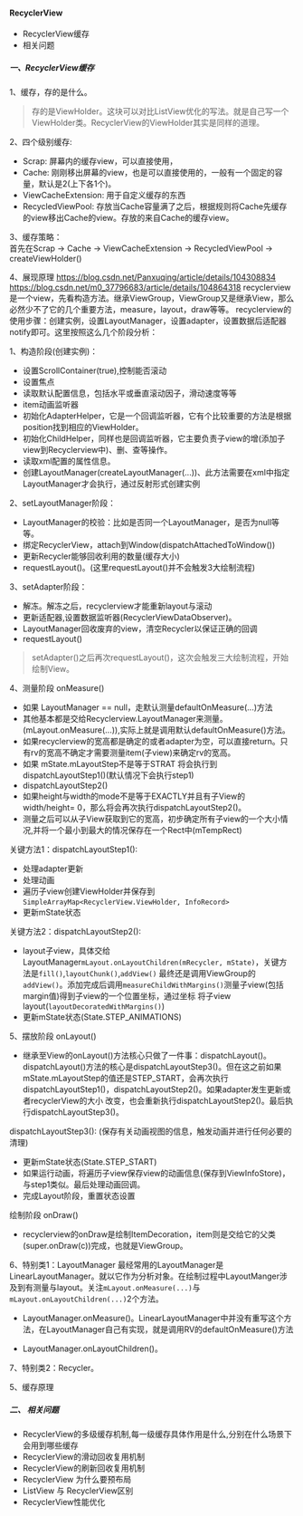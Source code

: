 #### RecyclerView

* RecyclerView缓存
* 相关问题

##### 一、RecyclerView缓存
1、缓存，存的是什么。  
> 存的是ViewHolder。这块可以对比ListView优化的写法。就是自己写一个ViewHolder类。RecyclerView的ViewHolder其实是同样的道理。

2、四个级别缓存:

* Scrap: 屏幕内的缓存view，可以直接使用，
* Cache: 刚刚移出屏幕的view，也是可以直接使用的，一般有一个固定的容量，默认是2(上下各1个)。
* ViewCacheExtension: 用于自定义缓存的东西
* RecycledViewPool: 存放当Cache容量满了之后，根据规则将Cache先缓存的view移出Cache的view。存放的来自Cache的缓存view。

3、缓存策略：  
首先在Scrap -> Cache -> ViewCacheExtension -> RecycledViewPool -> createViewHolder()

4、展现原理 <https://blog.csdn.net/Panxuqing/article/details/104308834>
<https://blog.csdn.net/m0_37796683/article/details/104864318>
recyclerview是一个view，先看构造方法。继承ViewGroup，ViewGroup又是继承View，那么必然少不了它的几个重要方法，measure，layout，draw等等。
recyclerview的使用步骤：创建实例，设置LayoutManager，设置adapter，设置数据后适配器notify即可。这里按照这么几个阶段分析：


1、构造阶段(创建实例)：  
* 设置ScrollContainer(true),控制能否滚动
* 设置焦点
* 读取默认配置信息，包括水平或垂直滚动因子，滑动速度等等
* item动画监听器
* 初始化AdapterHelper，它是一个回调监听器，它有个比较重要的方法是根据position找到相应的ViewHolder。
* 初始化ChildHelper，同样也是回调监听器，它主要负责子view的增(添加子view到Recyclerview中)、删、查等操作。
* 读取xml配置的属性信息。
* 创建LayoutManager(createLayoutManager(...))、此方法需要在xml中指定LayoutManager才会执行，通过反射形式创建实例


2、setLayoutManager阶段：
* LayoutManager的校验：比如是否同一个LayoutManager，是否为null等等。
* 绑定RecyclerView，attach到Window(dispatchAttachedToWindow())
* 更新Recycler能够回收利用的数量(缓存大小) 
* requestLayout()。(这里requestLayout()并不会触发3大绘制流程)


3、setAdapter阶段：
* 解冻。解冻之后，recyclerview才能重新layout与滚动 
* 更新适配器,设置数据监听器(RecyclerViewDataObserver)。
* LayoutManager回收废弃的view，清空Recycler以保证正确的回调
* requestLayout()

> setAdapter()之后再次requestLayout()，这次会触发三大绘制流程，开始绘制View。


4、测量阶段 onMeasure()
* 如果 LayoutManager == null，走默认测量defaultOnMeasure(...)方法
* 其他基本都是交给Recyclerview.LayoutManager来测量。(mLayout.onMeasure(...)),实际上就是调用默认defaultOnMeasure()方法。 
* 如果recyclerview的宽高都是确定的或者adapter为空，可以直接return。只有rv的宽高不确定才需要测量item(子view)来确定rv的宽高。
* 如果 mState.mLayoutStep不是等于STRAT 将会执行到dispatchLayoutStep1()(默认情况下会执行step1)
* dispatchLayoutStep2()
* 如果height与width的mode不是等于EXACTLY并且有子View的width/height= 0，那么将会再次执行dispatchLayoutStep2()。
* 测量之后可以从子View获取到它的宽高，初步确定所有子view的一个大小情况,并将一个最小到最大的情况保存在一个Rect中(mTempRect)


关键方法1：dispatchLayoutStep1():
- 处理adapter更新 
- 处理动画
- 遍历子view创建ViewHolder并保存到`SimpleArrayMap<RecyclerView.ViewHolder, InfoRecord>`
- 更新mState状态


关键方法2：dispatchLayoutStep2():
- layout子view，具体交给LayoutManager`mLayout.onLayoutChildren(mRecycler, mState)`，关键方法是`fill()`,`layoutChunk()`,`addView()`
  最终还是调用ViewGroup的`addView()`。添加完成后调用`measureChildWithMargins()`测量子view(包括margin值)得到子view的一个位置坐标，通过坐标
  将子view layout(`layoutDecoratedWithMargins()`)
- 更新mState状态(State.STEP_ANIMATIONS)


5、摆放阶段 onLayout()
* 继承至View的onLayout()方法核心只做了一件事：dispatchLayout()。dispatchLayout()方法的核心是dispatchLayoutStep3()。但在这之前如果
  mState.mLayoutStep的值还是STEP_START，会再次执行dispatchLayoutStep1()，dispatchLayoutStep2()。如果adapter发生更新或者recyclerView的大小
  改变，也会重新执行dispatchLayoutStep2()。最后执行dispatchLayoutStep3()。
  

dispatchLayoutStep3(): (保存有关动画视图的信息，触发动画并进行任何必要的清理)
- 更新mState状态(State.STEP_START)
- 如果运行动画，将遍历子view保存view的动画信息(保存到ViewInfoStore)，与step1类似。最后处理动画回调。
- 完成Layout阶段，重置状态设置


绘制阶段 onDraw()
- recyclerview的onDraw是绘制ItemDecoration，item则是交给它的父类(super.onDraw(c))完成，也就是ViewGroup。


6、特别类1：LayoutManager
最经常用的LayoutManager是LinearLayoutManager。就以它作为分析对象。在绘制过程中LayoutManger涉及到有测量与layout。关注`mLayout.onMeasure(...)`与
``mLayout.onLayoutChildren(...)``2个方法。   
- LayoutManager.onMeasure()。LinearLayoutManager中并没有重写这个方法，在LayoutManager自己有实现，就是调用RV的defaultOnMeasure()方法

- LayoutManager.onLayoutChildren()。

7、特别类2：Recycler。


5、缓存原理

##### 二、 相关问题

* RecyclerView的多级缓存机制,每一级缓存具体作用是什么,分别在什么场景下会用到哪些缓存
* RecyclerView的滑动回收复用机制
* RecyclerView的刷新回收复用机制
* RecyclerView 为什么要预布局
* ListView 与 RecyclerView区别
* RecyclerView性能优化